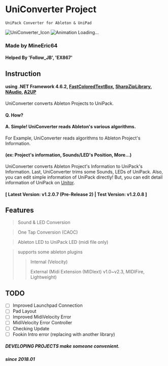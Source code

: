 # UniConverter Project

```
UniPack Converter for Ableton & UniPad
```
         
![UniConverter_Icon](https://i.imgur.com/OOxXPlH.jpg)
![Animation Loading...](https://raw.githubusercontent.com/MineEric64/UniConverter-Project/master/Resources/UniConverter_AllNew.gif)


### Made by MineEric64
#### Helped By 'Follow_JB', 'EX867'

## Instruction

#### using .NET Framework 4.6.2, [FastColoredTextBox](https://github.com/PavelTorgashov/FastColoredTextBox), [SharpZipLibrary](https://github.com/icsharpcode/SharpZipLib), [NAudio](https://github.com/naudio/NAudio), [A2UP](https://github.com/MineEric64/A2UP)

UniConverter converts Ableton Projects to UniPack.
#### Q. How? 
#### A. Simple! UniConverter reads Ableton's various algorithms.

For Example, UniConverter reads algorithms to Ableton Project's Information.
#### (ex: Project's information, Sounds/LED's Position, More...)

UniConverter converts Ableton Project's Information to UniPack's Information.
Last, UniConverter trims some Sounds, LEDs of UniPack.
Also, you can edit simple information of UniPack directly!
But, you can edit detail information of UniPack on [Unitor](http://unitor.net).

#### [ Latest Version: v1.2.0.7 (Pre-Release 2)   |   Test Version: v1.2.0.8 ]

## Features
> Sound & LED Conversion

> One Tap Conversion (CAOC)

> Ableton LED to UniPack LED (midi file only)
 
> supports some ableton plugins
>> Internal (Velocity)
>> 
>> External (Midi Extension (MIDIext) v1.0~v2.3, MIDIFire, Lightweight)

## TODO
- [ ] Improved Launchpad Connection 
- [ ] Pad Layout
- [ ] Improved MidiVelocity Error
- [ ] MidiVelocity Error Controller
- [ ] Checking Update
- [ ] Fookin Intro error (replacing with another library)

##### DEVELOPING PROJECTS make someone convenient.
##### since 2018.01
